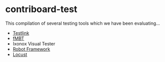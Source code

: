 # contriboard-test

This compilation of several testing tools which we have been evaluating...

  * [Testlink](http://testlink.org)
  * [fMBT](https://01.org/fmbt)
  * Ixonox Visual Tester
  * [Robot Framework](http://robotframework.org/)
  * [Locust](https://github.com/N4SJAMK/locust-contriboard) 
